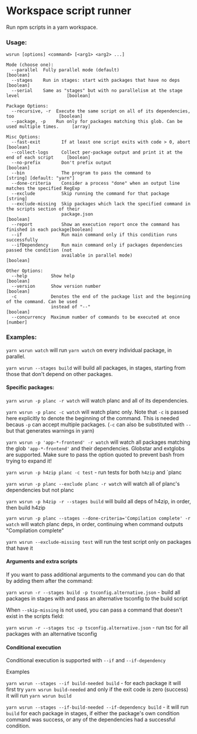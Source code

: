 # Workspace script runner

Run npm scripts in a yarn workspace.

### Usage:

```
wsrun [options] <command> [<arg1> <arg2> ...]

Mode (choose one):
  --parallel  Fully parallel mode (default)                                                [boolean]
  --stages    Run in stages: start with packages that have no deps                         [boolean]
  --serial    Same as "stages" but with no parallelism at the stage level                  [boolean]

Package Options:
  --recursive, -r  Execute the same script on all of its dependencies, too                 [boolean]
  --package, -p    Run only for packages matching this glob. Can be used multiple times.     [array]

Misc Options:
  --fast-exit        If at least one script exits with code > 0, abort                     [boolean]
  --collect-logs     Collect per-package output and print it at the end of each script     [boolean]
  --no-prefix        Don't prefix output                                                   [boolean]
  --bin              The program to pass the command to                   [string] [default: "yarn"]
  --done-criteria    Consider a process "done" when an output line matches the specified RegExp
  --exclude          Skip running the command for that package                              [string]
  --exclude-missing  Skip packages which lack the specified command in the scripts section of their
                     package.json                                                          [boolean]
  --report           Show an execution report once the command has finished in each package[boolean]
  --if               Run main command only if this condition runs successfully
  --ifDependency     Run main command only if packages dependencies passed the condition (not
                     available in parallel mode)                                           [boolean]

Other Options:
  --help         Show help                                                                 [boolean]
  --version      Show version number                                                       [boolean]
  -c             Denotes the end of the package list and the beginning of the command. Can be used
                 instead of "--"                                                           [boolean]
  --concurrency  Maximum number of commands to be executed at once                          [number]

```

### Examples:

`yarn wsrun watch` will run `yarn watch` on every individual package, in parallel.

`yarn wsrun --stages build` will build all packages, in stages, starting from those that don't depend on other packages.

#### Specific packages:

`yarn wsrun -p planc -r watch` will watch planc and all of its dependencies.

`yarn wsrun -p planc -c watch` will watch planc only. Note that `-c` is passed here explicitly to
denote the beginning of the command. This is needed becaus `-p` can accept multiple packages. (`-c`
can also be substituted with `--` but that generates warnings in yarn)

`yarn wsrun -p 'app-*-frontend' -r watch` will watch all packages matching the glob
`'app-*-frontend'` and their dependencies. Globstar and extglobs are supported. Make sure to pass
the option quoted to prevent bash from trying to expand it!

`yarn wsrun -p h4zip planc -c test` - run tests for both `h4zip` and `planc

`yarn wsrun -p planc --exclude planc -r watch` will watch all of planc's dependencies but not planc

`yarn wsrun -p h4zip -r --stages build` will build all deps of h4zip, in order, then build h4zip

`yarn wsrun -p planc --stages --done-criteria='Compilation complete' -r watch` will watch planc deps,
in order, continuing when command outputs "Compilation complete"

`yarn wsrun --exclude-missing test` will run the test script only on packages that have it

#### Arguments and extra scripts

If you want to pass additional arguments to the command you can do that by adding them after the
command:

`yarn wsrun -r --stages build -p tsconfig.alternative.json` - build all packages in stages with
and pass an alternative tsconfig to the build script

When `--skip-missing` is not used, you can pass a command that doesn't exist in the scripts field:

`yarn wsrun -r --stages tsc -p tsconfig.alternative.json` - run tsc for all packages with an alternative tsconfig

#### Conditional execution

Conditional execution is supported with `--if` and `--if-dependency`

Examples

`yarn wsrun --stages --if build-needed build` - for each package it will first try `yarn wsrun build-needed` and only if the exit code is zero (success) it will run `yarn wsrun build`

`yarn wsrun --stages --if-build-needed --if-dependency build` - it will run `build` for each package in stages, if either the package's own condition command was success, or any of the dependencies had a successful condition.
